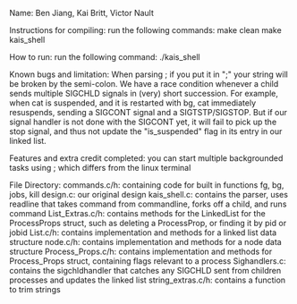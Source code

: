 Name: Ben Jiang, Kai Britt, Victor Nault

Instructions for compiling:
run the following commands:
make clean
make kais_shell

How to run:
run the following command:
./kais_shell

Known bugs and limitation:
When parsing ; if you put it in ";" your string will be broken by the semi-colon.
We have a race condition whenever a child sends multiple SIGCHLD signals in (very) short succession. For example,
when cat is suspended, and it is restarted with bg, cat immediately resuspends, sending a SIGCONT signal and
a SIGTSTP/SIGSTOP. But if our signal handler is not done with the SIGCONT yet, it will fail to pick up the stop
signal, and thus not update the "is_suspended" flag in its entry in our linked list.

Features and extra credit completed:
you can start multiple backgrounded tasks using ; which differs from the linux terminal

File Directory:
commands.c/h: containing code for built in functions fg, bg, jobs, kill
design.c: our original design
kais_shell.c: contains the parser, uses readline that takes command from commandline, forks off a child, and runs command
List_Extras.c/h: contains methods for the LinkedList for the ProcessProps struct, such as deleting a ProcessProp, or finding it by pid or jobid
List.c/h: contains implementation and methods for a linked list data structure
node.c/h: contains implementation and methods for a node data structure
Process_Props.c/h: contains implementation and methods for Process_Props struct, containing flags relevant to a process
Sighandlers.c: contains the sigchldhandler that catches any SIGCHLD sent from children processes and updates the linked list
string_extras.c/h: contains a function to trim strings

